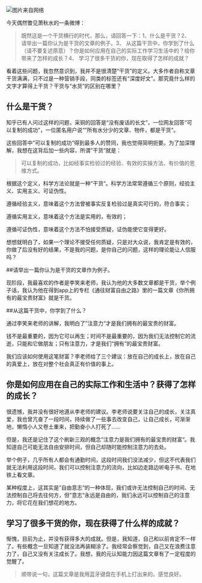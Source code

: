 ![图片来自网络](http://upload-images.jianshu.io/upload_images/197369-d247d7d9be464a59.jpg?imageMogr2/auto-orient/strip%7CimageView2/2/w/1080/q/50)


今天偶然瞥见萧秋水的一条微博：

> 既然这是一个干货横行的时代，那么，请回答一下：1、什么是干货？2、 请举出一篇你认为是干货的文章的例子。3、 从这篇干货中，你学到了什么（请不要复述原意）？你是如何应用在自己的实际工作学习生活中的？给你带来了怎样的成长？4、 学习了很多干货的你，现在取得了怎样的成就？

看着这些问题，我忽然意识到，我并不是很清楚“干货”的定义。大多作者自称文章干货满满，只不过是一种营销手段，同类的标签还有“深度好文”。那究竟什么样的文字才算得上干货？干货与“水货”的区别在哪里？

## 什么是干货？

知乎已有人问过这样的问题，采铜的回答是“没有废话的长文”，一位网友回答“可以复制的成功”，一位匿名用户说“”所有水分少的文章、物件，都是干货“。

这些回答中”可以复制的成功“得到最多人的赞同，我也觉得简明扼要。为了加深理解，我想在这背后加一些内容，所谓”干货“就是：

> 可以复制的成功，比如经事实检验过的经验、有效的实操方法、有价值的思维方式。

根据这个定义，科学方法论就是一种”干货“。科学方法常常遵循三个原则，经验主义、实用主义、可证伪性。

遵循经验主义，意味着这个方法曾被事实反复检验过是真实可行的，符合事实；

遵循实用主义，意味着这个方法是实用的，有效的；

遵循可证伪性，意味着这个方法不怕接受质疑，证伪能使它变得更好。

想想就明白了，如果一个理论不接受任何质疑，只是对大众说，我肯定是有效的，你做了后没有好的结果，不是我的问题，是你自己的问题，这样的理论能让人信服吗？

##请举出一篇你认为是干货的文章作为例子。

现阶段，我最喜欢的作者是李笑来老师，我认为他的大多数文章都是干货，举个例子话，我认为他在得到app上的专栏《通往财富自由之路》里的一篇文章《你所拥有的最宝贵财富》就是干货。



##从这篇干货中，你学到了什么？

通过李笑来老师的讲解，我明白了”注意力“才是我们拥有的最宝贵的财富。

钱不是最重要的，因为它可以再生；时间不是最重要的，因为我们无法控制它的流逝，只能和它做朋友；只有注意力，才是我们“拥有”的最宝贵财富。

我们应该如何使用这笔财富？李老师给了三个建议：放在自己的成长上，放在自己的真爱上，放在对整个社会真正有价值的事上。

## 你是如何应用在自己的实际工作和生活中？获得了怎样的成长？

很遗憾，我并没有很好地遵从李老师的建议。李老师说要关注自己的成长，关注真爱，我也曾亢奋了一段时间，持续做了一些事去改变自己，让自己成长，可渐渐地，懒惰小人又卷土重来，把勤奋小人打死了……

但是，我还是记住了这个刷新三观的概念”注意力是我们拥有的最宝贵的财富“。我知道自己可能无法自由安排时间，但自己却随时能控制注意力的去处。

举个例子，几乎所有人都会有通勤时间，这段时间我们没法减少，但这不代表我们就无法利用这段时间，我们可以控制注意力的流向，比如边走路边听电子书、在地铁上看文章。

某种程度上，这其实是”自由意志“的一种体现，我们或许无法控制自己的时间、无法控制自己将去往何方，但”意志“永远是自由的，我们永远可以控制自己的注意力，将它花在我们想花的地方。

## 学习了很多干货的你，现在获得了什么样的成就？

惭愧，目前为止，并没有获得多大的成就。但是，我知道，自己和以前肯定不一样了。有些概念一旦知道了就没法再装糊涂了。我经常会察觉到，自己又在浪费注意力了，自己又没有关注成长了。我想，我的元认知能力因这篇文章有了一定程度的觉醒了。

> 顺带说一句，这篇文章是我用蓝牙键盘在手机上打出来的。感觉良好。
